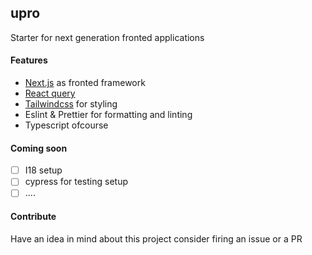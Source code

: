 ## upro

Starter for next generation fronted applications

#### Features

-   [Next.js](https://github.com/vercel/next.js/) as fronted framework
-   [React query](https://github.com/tannerlinsley/react-query)
-   [Tailwindcss](https://github.com/tailwindlabs/tailwindcss) for styling
-   Eslint & Prettier for formatting and linting
-   Typescript ofcourse

#### Coming soon

-   [ ] I18 setup
-   [ ] cypress for testing setup
-   [ ] ....

#### Contribute

Have an idea in mind about this project consider firing an issue or a PR
